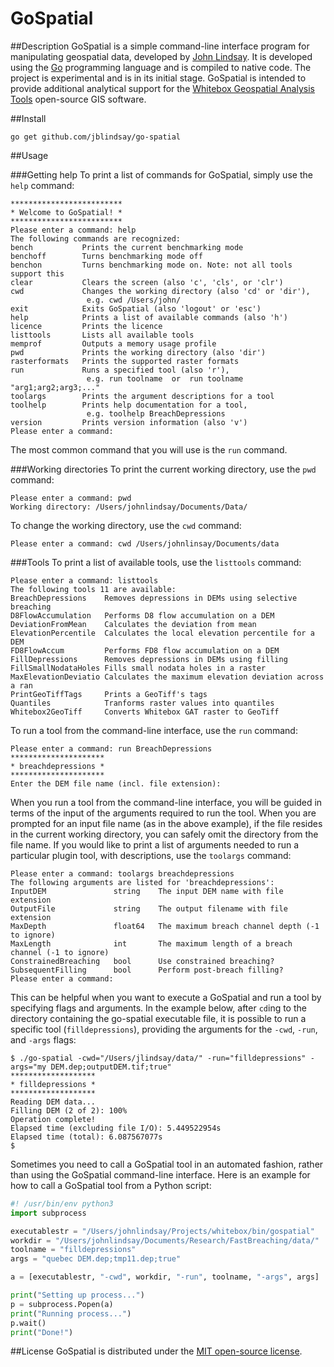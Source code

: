 # GoSpatial
##Description
GoSpatial is a simple command-line interface program for manipulating geospatial data, developed by [John Lindsay](http://www.uoguelph.ca/geography/faculty/lindsay-john "John Lindsay's homepage"). It is developed using the [Go](https://golang.org "Go programming language homepage") programming language and is compiled to native code. The project is experimental and is in its initial stage. GoSpatial is intended to provide additional analytical support for the [Whitebox Geospatial Analysis Tools](http://www.uoguelph.ca/~hydrogeo/Whitebox/ "Whitebox GAT homepage") open-source GIS software.

##Install
```
go get github.com/jblindsay/go-spatial
```

##Usage

###Getting help
To print a list of commands for GoSpatial, simply use the ```help``` command:

```
*************************
* Welcome to GoSpatial! *
*************************
Please enter a command: help
The following commands are recognized:
bench           Prints the current benchmarking mode
benchoff        Turns benchmarking mode off
benchon         Turns benchmarking mode on. Note: not all tools support this
clear           Clears the screen (also 'c', 'cls', or 'clr')
cwd             Changes the working directory (also 'cd' or 'dir'),
                 e.g. cwd /Users/john/
exit            Exits GoSpatial (also 'logout' or 'esc')
help            Prints a list of available commands (also 'h')
licence         Prints the licence
listtools       Lists all available tools
memprof         Outputs a memory usage profile
pwd             Prints the working directory (also 'dir')
rasterformats   Prints the supported raster formats
run             Runs a specified tool (also 'r'),
                 e.g. run toolname  or  run toolname "arg1;arg2;arg3;..."
toolargs        Prints the argument descriptions for a tool
toolhelp        Prints help documentation for a tool,
                 e.g. toolhelp BreachDepressions
version         Prints version information (also 'v')
Please enter a command:
```

The most common command that you will use is the ```run``` command.

###Working directories
To print the current working directory, use the ```pwd``` command:
```
Please enter a command: pwd
Working directory: /Users/johnlindsay/Documents/Data/
```

To change the working directory, use the ```cwd``` command:
```
Please enter a command: cwd /Users/johnlinsay/Documents/data
```

###Tools
To print a list of available tools, use the ```listtools``` command:
```
Please enter a command: listtools
The following tools 11 are available:
BreachDepressions    Removes depressions in DEMs using selective breaching
D8FlowAccumulation   Performs D8 flow accumulation on a DEM
DeviationFromMean    Calculates the deviation from mean
ElevationPercentile  Calculates the local elevation percentile for a DEM
FD8FlowAccum         Performs FD8 flow accumulation on a DEM
FillDepressions      Removes depressions in DEMs using filling
FillSmallNodataHoles Fills small nodata holes in a raster
MaxElevationDeviatio Calculates the maximum elevation deviation across a ran
PrintGeoTiffTags     Prints a GeoTiff's tags
Quantiles            Tranforms raster values into quantiles
Whitebox2GeoTiff     Converts Whitebox GAT raster to GeoTiff
```

To run a tool from the command-line interface, use the ```run``` command:

```
Please enter a command: run BreachDepressions
*********************
* breachdepressions *
*********************
Enter the DEM file name (incl. file extension):
```

When you run a tool from the command-line interface, you will be guided in terms of the input of the arguments required to run the tool. When you are prompted for an input file name (as in the above example), if the file resides in the current working directory, you can safely omit the directory from the file name. If you would like to print a list of arguments needed to run a particular plugin tool, with descriptions, use the ```toolargs``` command:

```
Please enter a command: toolargs breachdepressions
The following arguments are listed for 'breachdepressions':
InputDEM               string    The input DEM name with file extension
OutputFile             string    The output filename with file extension
MaxDepth               float64   The maximum breach channel depth (-1 to ignore)
MaxLength              int       The maximum length of a breach channel (-1 to ignore)
ConstrainedBreaching   bool      Use constrained breaching?
SubsequentFilling      bool      Perform post-breach filling?
Please enter a command:
```

This can be helpful when you want to execute a GoSpatial and run a tool by specifying flags and arguments. In the example below, after ```cd```ing to the directory containing the go-spatial executable file, it is possible to run a specific tool (```filldepressions```), providing the arguments for the ```-cwd```, ```-run```, and ```-args``` flags:

```
$ ./go-spatial -cwd="/Users/jlindsay/data/" -run="filldepressions" -args="my DEM.dep;outputDEM.tif;true"
*******************
* filldepressions *
*******************
Reading DEM data...
Filling DEM (2 of 2): 100%
Operation complete!
Elapsed time (excluding file I/O): 5.449522954s
Elapsed time (total): 6.087567077s
$
```

Sometimes you need to call a GoSpatial tool in an automated fashion, rather than using the GoSpatial command-line interface. Here is an example for how to call a GoSpatial tool from a Python script:

```python
#! /usr/bin/env python3
import subprocess

executablestr = "/Users/johnlindsay/Projects/whitebox/bin/gospatial"
workdir = "/Users/johnlindsay/Documents/Research/FastBreaching/data/"
toolname = "filldepressions"
args = "quebec DEM.dep;tmp11.dep;true"

a = [executablestr, "-cwd", workdir, "-run", toolname, "-args", args]

print("Setting up process...")
p = subprocess.Popen(a)
print("Running process...")
p.wait()
print("Done!")
```

##License
GoSpatial is distributed under the [MIT open-source license](./LICENSE).
